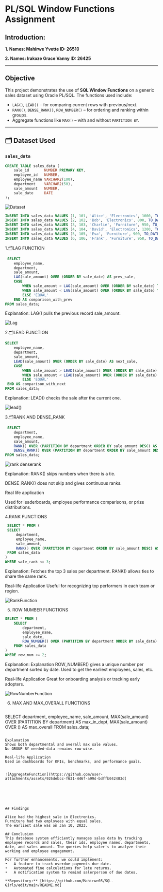 #  PL/SQL Window Functions Assignment

## Introduction:


**1. Names: Mahirwe Yvette        ID: 26510**

**2. Names: Irakoze Grace Vanny   ID: 26425**

---

## Objective
This project demonstrates the use of **SQL Window Functions** on a generic sales dataset using Oracle PL/SQL. The functions used include:

- `LAG()`, `LEAD()` – for comparing current rows with previous/next.
- `RANK()`, `DENSE_RANK()`, `ROW_NUMBER()` – for ordering and ranking within groups.
- Aggregate functions like `MAX()` – with and without `PARTITION BY`.

---

## 🗂️ Dataset Used

### `sales_data`

```sql
CREATE TABLE sales_data (
    sale_id       NUMBER PRIMARY KEY,
    employee_id   NUMBER,
    employee_name VARCHAR2(100),
    department    VARCHAR2(50),
    sale_amount   NUMBER,
    sale_date     DATE
);
```

![Dataset](https://github.com/user-attachments/assets/8023c322-3d58-409e-ae69-9a411050fd0c)



```sql
INSERT INTO sales_data VALUES (1, 101, 'Alice', 'Electronics', 1000, TO_DATE('2023-01-10', 'YYYY-MM-DD'));
INSERT INTO sales_data VALUES (2, 102, 'Bob', 'Electronics', 800, TO_DATE('2023-01-12', 'YYYY-MM-DD'));
INSERT INTO sales_data VALUES (3, 103, 'Charlie', 'Furniture', 950, TO_DATE('2023-01-11', 'YYYY-MM-DD'));
INSERT INTO sales_data VALUES (4, 104, 'David', 'Electronics', 1200, TO_DATE('2023-01-15', 'YYYY-MM-DD'));
INSERT INTO sales_data VALUES (5, 105, 'Eva', 'Furniture', 900, TO_DATE('2023-01-17', 'YYYY-MM-DD'));
INSERT INTO sales_data VALUES (6, 106, 'Frank', 'Furniture', 950, TO_DATE('2023-01-20', 'YYYY-MM-DD'));

```
1.🗂️LAG FUNCTION

```sql
 SELECT 
    employee_name,
    department,
    sale_amount,
    LAG(sale_amount) OVER (ORDER BY sale_date) AS prev_sale,
    CASE 
        WHEN sale_amount > LAG(sale_amount) OVER (ORDER BY sale_date) THEN 'HIGHER'
        WHEN sale_amount < LAG(sale_amount) OVER (ORDER BY sale_date) THEN 'LOWER'
        ELSE 'EQUAL'
    END AS comparison_with_prev
FROM sales_data;
```


Explanation: 
LAG() pulls the previous record sale_amount.

![Lag](https://github.com/user-attachments/assets/e323400d-1fa3-46e1-94f2-8d6acea13a96)


2.🗂️LEAD FUNCTION

```sql
SELECT 
    employee_name,
    department,
    sale_amount,
    LEAD(sale_amount) OVER (ORDER BY sale_date) AS next_sale,
    CASE 
        WHEN sale_amount > LEAD(sale_amount) OVER (ORDER BY sale_date) THEN 'HIGHER'
        WHEN sale_amount < LEAD(sale_amount) OVER (ORDER BY sale_date) THEN 'LOWER'
        ELSE 'EQUAL'
 END AS comparison_with_next
FROM sales_data;
```
Explanation: LEAD() checks the sale after the current one.

![lead()](https://github.com/user-attachments/assets/254a9037-15fd-4e97-b008-b57141d005a3)



3.🗂️RANK AND DENSE_RANK

```sql
 SELECT 
    department,
    employee_name,
    sale_amount,
    RANK() OVER (PARTITION BY department ORDER BY sale_amount DESC) AS rank,
    DENSE_RANK() OVER (PARTITION BY department ORDER BY sale_amount DESC) AS dense_rank
FROM sales_data;
```
![rank denserank](https://github.com/user-attachments/assets/31714b2c-bc0e-4100-a213-6fefbe344ff1)


Explanation:
RANK() skips numbers when there is a tie.

DENSE_RANK() does not skip and gives continuous ranks.

Real life application

Used for leaderboards, employee performance comparisons, or prize distributions.

4.RANK FUNCTIONS
   ```SQL
    SELECT * FROM (
    SELECT 
        department,
        employee_name,
        sale_amount,
        RANK() OVER (PARTITION BY department ORDER BY sale_amount DESC) AS sale_rank
    FROM sales_data
)
WHERE sale_rank <= 3;
```
Explanation:
Fetches the top 3 sales per department.
RANK() allows ties to share the same rank.

Real-life Application
Useful for recognizing top performers in each team or region.

![RankFunction](https://github.com/user-attachments/assets/0bfa832a-5866-4e5d-8096-d20b0123ac96)


5. ROW NUMBER FUNCTIONS
```SQL
SELECT * FROM (
    SELECT 
        department,
        employee_name,
        sale_date,
        ROW_NUMBER() OVER (PARTITION BY department ORDER BY sale_date) AS row_num
    FROM sales_data
)
WHERE row_num <= 2;
```
Explanation:
Explanation
ROW_NUMBER() gives a unique number per department sorted by date.
Used to get the earliest employees, sales, etc.

Real-life Application
Great for onboarding analysis or tracking early adopters.


![RowNumberFunction](https://github.com/user-attachments/assets/7b305d09-0da5-44c8-8937-392ed48bd47e)



6. MAX AND MAX_OVERALL FUNCTIONS

    ```sql
SELECT 
    department,
    employee_name,
    sale_amount,
    MAX(sale_amount) OVER (PARTITION BY department) AS max_in_dept,
    MAX(sale_amount) OVER () AS max_overall
FROM sales_data;
```

Explanation
Shows both departmental and overall max sale values.
No GROUP BY needed—data remains row-wise.

Real-life Application
Used in dashboards for KPIs, benchmarks, and performance goals.


![AggregateFunction](https://github.com/user-attachments/assets/926debcc-f631-446f-a99d-bdffb042403d)






## Findings

Alice had the highest sale in Electronics.
Furniture had two employees with equal sales.
The earliest sale was on Jan 10, 2023.

## Conclusion
This database system efficiently manages sales data by tracking employee records and sales, their ids, employee names, departments, date, and sales amount. The queries help saler's to analyze their working and employee engagement.
________________________________________
For further enhancements, we could implement:
•	A feature to track overdue payments due date.
•	Automated fine calculations for late returns.
•	A notification system to remind salerperson of due dates.

**Repository:** [https://github.com/Mahirwe05/SQL-Girls/edit/main/README.md]

